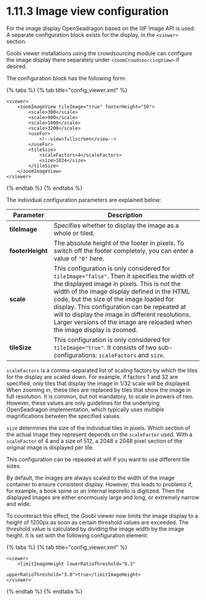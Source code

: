 # 1.11.3 Image view configuration

For the image display OpenSeadragon based on the IIIF Image API is used. A separate configuration block exists for the display, in the `<viewer>` section.&#x20;

Goobi viewer installations using the crowdsourcing module can configure the image display there separately under `<zoomCrowdsourcingView>` if desired.

The configuration block has the following form:

{% tabs %}
{% tab title="config_viewer.xml" %}
```markup
<viewer>
    <zoomImageView tileImage="true" footerHeight="50">
        <scale>300</scale>
        <scale>900</scale>
        <scale>1800</scale>
        <scale>3200</scale>
        <useFor>
            <!--view>fullscreen</view-->
        </useFor>
        <tileSize>
            <scaleFactors>4</scaleFactors>
            <size>1024</size>
        </tileSize>
    </zoomImageView>
</viewer>
```
{% endtab %}
{% endtabs %}

The individual configuration parameters are explained below:

| **Parameter**    | Description                                                                                                                                                                                                                                                                                                                                                                                                           |
| ---------------- | --------------------------------------------------------------------------------------------------------------------------------------------------------------------------------------------------------------------------------------------------------------------------------------------------------------------------------------------------------------------------------------------------------------------- |
| **tileImage**    | Specifies whether to display the image as a whole or tiled.                                                                                                                                                                                                                                                                                                                                                           |
| **footerHeight** | The absolute height of the footer in pixels. To switch off the footer completely, you can enter a value of `"0"` here.                                                                                                                                                                                                                                                                                                |
| **scale**        | This configuration is only considered for `tileImage="false"`. Then it specifies the width of the displayed image in pixels. This is not the width of the image display defined in the HTML code, but the size of the image loaded for display. This configuration can be repeated at will to display the image in different resolutions. Larger versions of the image are reloaded when the image display is zoomed. |
| **tileSize**     | This configuration is only considered for `tileImage="true"`. It consists of two sub-configurations: `scaleFactors` and `size`.                                                                                                                                                                                                                                                                                       |

`scaleFactors` is a comma-separated list of scaling factors by which the tiles for the display are scaled down. For example, if factors 1 and 32 are specified, only tiles that display the image in 1/32 scale will be displayed. When zooming in, these tiles are replaced by tiles that show the image in full resolution. It is common, but not mandatory, to scale in powers of two. However, these values are only guidelines for the underlying OpenSeadragon implementation, which typically uses multiple magnifications between the specified values.&#x20;

`size` determines the size of the individual tiles in pixels. Which section of the actual image they represent depends on the `scaleFactor` used. With a `scaleFactor` of 4 and a size of 512, a 2048 x 2048 pixel section of the original image is displayed per tile.&#x20;

This configuration can be repeated at will if you want to use different tile sizes.

By default, the images are always scaled to the width of the image container to ensure consistent display. However, this leads to problems if, for example, a book spine or an internal leporello is digitized. Then the displayed images are either enormously large and long, or extremely narrow and wide.

&#x20;To counteract this effect, the Goobi viewer now limits the image display to a height of 1200px as soon as certain threshold values are exceeded. The threshold value is calculated by dividing the image width by the image height. It is set with the following configuration element:

{% tabs %}
{% tab title="config_viewer.xml" %}
```markup
<viewer>
    <limitImageHeight lowerRatioThreshold="0.3" 
                      upperRatioThreshold="3.0">true</limitImageHeight>
</viewer>
```
{% endtab %}
{% endtabs %}
